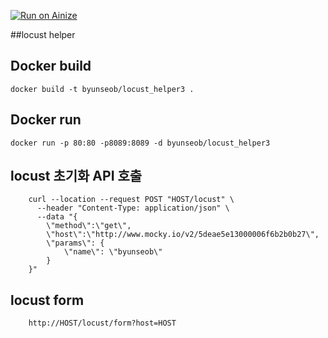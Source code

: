 [![Run on Ainize](https://ainize.ai/static/images/run_on_ainize_button.svg)](http://34.67.222.84/locust/form)

##locust helper

## Docker build
```
docker build -t byunseob/locust_helper3 .
```
## Docker run
```
docker run -p 80:80 -p8089:8089 -d byunseob/locust_helper3
```

## locust  초기화 API 호출
```
    curl --location --request POST "HOST/locust" \
      --header "Content-Type: application/json" \
      --data "{
        \"method\":\"get\",
        \"host\":\"http://www.mocky.io/v2/5deae5e13000006f6b2b0b27\",
        \"params\": {
            \"name\": \"byunseob\"
        }
    }"
```


## locust form 
```
    http://HOST/locust/form?host=HOST
```


